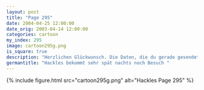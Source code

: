 ```yaml
---
layout: post
title: "Page 295"
date: 2004-04-25 12:00:00
date_orig: 2003-04-14 12:00:00
categories: cartoon
my_index: 295
image: cartoon295g.png
is_square: true
description: "Herzlichen Glückwunsch. Die Daten, die du gerade gesendet hast beweisen das Außerirdische existieren. Wir werden dich jetzt besuchen Meine Güte Das war nur ein Traum Unsinn Hackles"
germantitle: "Hackles bekommt sehr spät nachts noch Besuch "
---
```


{% include figure.html src="cartoon295g.png" alt="Hackles Page 295"  %}
